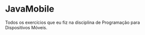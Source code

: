# JavaMobile

Todos os exercícios que eu fiz na disciplina de Programação para Dispositivos Móveis.
